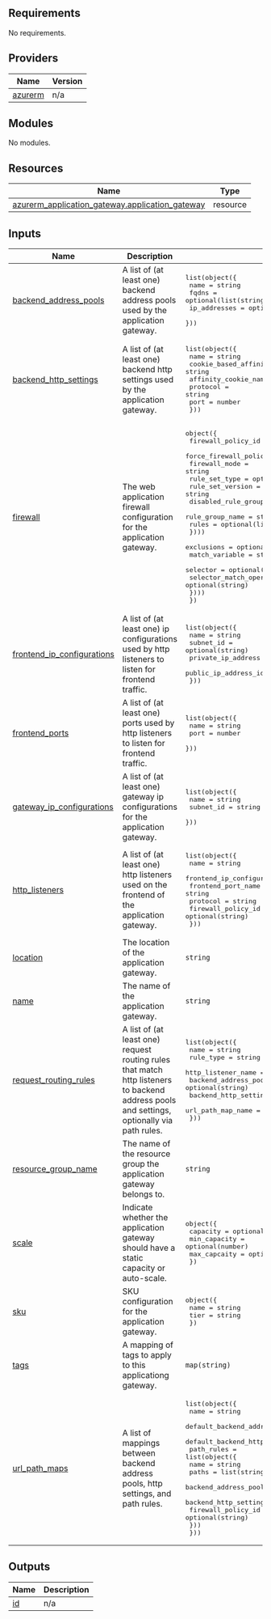 <!-- BEGIN_TF_DOCS -->
## Requirements

No requirements.

## Providers

| Name | Version |
|------|---------|
| <a name="provider_azurerm"></a> [azurerm](#provider\_azurerm) | n/a |

## Modules

No modules.

## Resources

| Name | Type |
|------|------|
| [azurerm_application_gateway.application_gateway](https://registry.terraform.io/providers/hashicorp/azurerm/latest/docs/resources/application_gateway) | resource |

## Inputs

| Name | Description | Type | Default | Required |
|------|-------------|------|---------|:--------:|
| <a name="input_backend_address_pools"></a> [backend\_address\_pools](#input\_backend\_address\_pools) | A list of (at least one) backend address pools used by the application gateway. | <pre>list(object({<br>    name         = string<br>    fqdns        = optional(list(string))<br>    ip_addresses = optional(list(string))<br>  }))</pre> | n/a | yes |
| <a name="input_backend_http_settings"></a> [backend\_http\_settings](#input\_backend\_http\_settings) | A list of (at least one) backend http settings used by the application gateway. | <pre>list(object({<br>    name                  = string<br>    cookie_based_affinity = string<br>    affinity_cookie_name  = optional(string)<br>    protocol              = string<br>    port                  = number<br>  }))</pre> | n/a | yes |
| <a name="input_firewall"></a> [firewall](#input\_firewall) | The web application firewall configuration for the application gateway. | <pre>object({<br>    firewall_policy_id                = optional(string)<br>    force_firewall_policy_association = optional(bool)<br>    firewall_mode                     = string<br>    rule_set_type                     = optional(string)<br>    rule_set_version                  = string<br>    disabled_rule_groups = optional(list(object({<br>      rule_group_name = string<br>      rules           = optional(list(string))<br>    })))<br>    exclusions = optional(list(object({<br>      match_variable          = string<br>      selector                = optional(string)<br>      selector_match_operator = optional(string)<br>    })))<br>  })</pre> | n/a | yes |
| <a name="input_frontend_ip_configurations"></a> [frontend\_ip\_configurations](#input\_frontend\_ip\_configurations) | A list of (at least one) ip configurations used by http listeners to listen for frontend traffic. | <pre>list(object({<br>    name                 = string<br>    subnet_id            = optional(string)<br>    private_ip_address   = optional(string)<br>    public_ip_address_id = optional(string)<br>  }))</pre> | n/a | yes |
| <a name="input_frontend_ports"></a> [frontend\_ports](#input\_frontend\_ports) | A list of (at least one) ports used by http listeners to listen for frontend traffic. | <pre>list(object({<br>    name = string<br>    port = number<br>  }))</pre> | n/a | yes |
| <a name="input_gateway_ip_configurations"></a> [gateway\_ip\_configurations](#input\_gateway\_ip\_configurations) | A list of (at least one) gateway ip configurations for the application gateway. | <pre>list(object({<br>    name      = string<br>    subnet_id = string<br>  }))</pre> | n/a | yes |
| <a name="input_http_listeners"></a> [http\_listeners](#input\_http\_listeners) | A list of (at least one) http listeners used on the frontend of the application gateway. | <pre>list(object({<br>    name                           = string<br>    frontend_ip_configuration_name = string<br>    frontend_port_name             = string<br>    protocol                       = string<br>    firewall_policy_id             = optional(string)<br>  }))</pre> | n/a | yes |
| <a name="input_location"></a> [location](#input\_location) | The location of the application gateway. | `string` | n/a | yes |
| <a name="input_name"></a> [name](#input\_name) | The name of the application gateway. | `string` | n/a | yes |
| <a name="input_request_routing_rules"></a> [request\_routing\_rules](#input\_request\_routing\_rules) | A list of (at least one) request routing rules that match http listeners to backend address pools and settings, optionally via path rules. | <pre>list(object({<br>    name                       = string<br>    rule_type                  = string<br>    http_listener_name         = string<br>    backend_address_pool_name  = optional(string)<br>    backend_http_settings_name = optional(string)<br>    url_path_map_name          = optional(string)<br>  }))</pre> | n/a | yes |
| <a name="input_resource_group_name"></a> [resource\_group\_name](#input\_resource\_group\_name) | The name of the resource group the application gateway belongs to. | `string` | n/a | yes |
| <a name="input_scale"></a> [scale](#input\_scale) | Indicate whether the application gateway should have a static capacity or auto-scale. | <pre>object({<br>    capacity     = optional(number)<br>    min_capacity = optional(number)<br>    max_capcaity = optional(number)<br>  })</pre> | n/a | yes |
| <a name="input_sku"></a> [sku](#input\_sku) | SKU configuration for the application gateway. | <pre>object({<br>    name = string<br>    tier = string<br>  })</pre> | n/a | yes |
| <a name="input_tags"></a> [tags](#input\_tags) | A mapping of tags to apply to this applicationg gateway. | `map(string)` | `null` | no |
| <a name="input_url_path_maps"></a> [url\_path\_maps](#input\_url\_path\_maps) | A list of mappings between backend address pools, http settings, and path rules. | <pre>list(object({<br>    name                               = string<br>    default_backend_address_pool_name  = optional(string)<br>    default_backend_http_settings_name = optional(string)<br>    path_rules = list(object({<br>      name                       = string<br>      paths                      = list(string)<br>      backend_address_pool_name  = optional(string)<br>      backend_http_settings_name = optional(string)<br>      firewall_policy_id         = optional(string)<br>    }))<br>  }))</pre> | `[]` | no |

## Outputs

| Name | Description |
|------|-------------|
| <a name="output_id"></a> [id](#output\_id) | n/a |
<!-- END_TF_DOCS -->